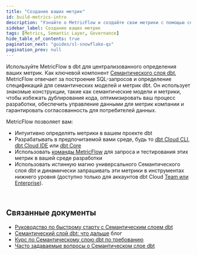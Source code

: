 ```yaml
---
title: "Создание ваших метрик"
id: build-metrics-intro
description: "Узнайте о MetricFlow и создайте свои метрики с помощью семантических моделей"
sidebar_label: Создание ваших метрик
tags: [Metrics, Semantic Layer, Governance]
hide_table_of_contents: true
pagination_next: "guides/sl-snowflake-qs"
pagination_prev: null
---
```


Используйте MetricFlow в dbt для централизованного определения ваших метрик. Как ключевой компонент [Семантического слоя dbt](/docs/use-dbt-semantic-layer/dbt-sl), MetricFlow отвечает за построение SQL-запросов и определение спецификаций для семантических моделей и метрик dbt. Он использует знакомые конструкции, такие как семантические модели и метрики, чтобы избежать дублирования кода, оптимизировать ваш процесс разработки, обеспечить управление данными для метрик компании и гарантировать согласованность для потребителей данных.

MetricFlow позволяет вам:
- Интуитивно определять метрики в вашем проекте dbt
- Разрабатывать в предпочитаемой вами среде, будь то [dbt Cloud CLI](/docs/cloud/cloud-cli-installation), [dbt Cloud IDE](/docs/cloud/dbt-cloud-ide/develop-in-the-cloud) или [dbt Core](/docs/core/installation-overview)
- Использовать [команды MetricFlow](/docs/build/metricflow-commands) для запроса и тестирования этих метрик в вашей среде разработки
- Использовать истинную магию универсального Семантического слоя dbt и динамически запрашивать эти метрики в инструментах нижнего уровня (доступно только для аккаунтов dbt Cloud [Team или Enterprise](https://www.getdbt.com/pricing/)).

<div className="grid--3-col">

 <Card
    title="Быстрый старт для Семантического слоя dbt Cloud"
    body="Используйте это руководство для создания и определения метрик, настройки Семантического слоя dbt и их запроса с использованием инструментов нижнего уровня."
    link="/guides/sl-snowflake-qs"
    icon="dbt-bit"/>

<Card
    title="О MetricFlow"
    body="Поймите основные концепции MetricFlow, как использовать соединения, как сохранять часто используемые запросы и какие команды доступны."
    link="/docs/build/about-metricflow"
    icon="dbt-bit"/>

  <Card
    title="Семантическая модель"
    body="Используйте семантические модели как основу для определения данных. Они действуют как узлы в семантическом графе, с сущностями, соединяющими их."
    link="/docs/build/semantic-models"
    icon="dbt-bit"/>

  <Card
    title="Метрики"
    body="Определяйте метрики через мощное сочетание мер, ограничений или функций, легко организованных в YAML-файлах или отдельных файлах."
    link="/docs/build/metrics-overview"
    icon="dbt-bit"/>
  
  <Card
    title="Продвинутые темы"
    body="Узнайте о продвинутых темах для Семантического слоя dbt и MetricFlow, таких как рабочие процессы моделирования данных и многое другое."
    link="/docs/build/advanced-topics"
    icon="dbt-bit"/>

  <Card
    title="О Семантическом слое dbt"
    body="Введение в Семантический слой dbt, универсальный процесс, который позволяет командам данных централизованно определять и запрашивать метрики"
    link="/docs/use-dbt-semantic-layer/dbt-sl"
    icon="dbt-bit"/>

  <Card
    title="Доступные интеграции"
    body="Откройте для себя разнообразный спектр партнеров, которые бесшовно интегрируются с мощным Семантическим слоем dbt, позволяя вам запрашивать и извлекать ценные инсайты из вашей экосистемы данных."
    link="/docs/cloud-integrations/avail-sl-integrations"
    icon="dbt-bit"/>

</div> <br />

## Связанные документы

- [Руководство по быстрому старту с Семантическим слоем dbt](/guides/sl-snowflake-qs)
- [Семантический слой dbt: что дальше](https://www.getdbt.com/blog/dbt-semantic-layer-whats-next/) блог
- [Курс по Семантическому слою dbt по требованию](https://learn.getdbt.com/courses/semantic-layer)
- [Часто задаваемые вопросы о Семантическом слое dbt](/docs/use-dbt-semantic-layer/sl-faqs)